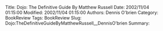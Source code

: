 Title: Dojo: The Definitive Guide  By Matthew Russell
Date: 2002/11/04 01:15:00
Modified: 2002/11/04 01:15:00
Authors: Dennis O'brien
Category: BookReview
Tags: BookReview
Slug: Dojo:TheDefinitiveGuideByMatthewRussell__DennisO'brien
Summary: 


